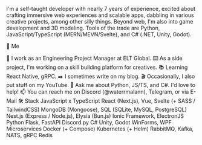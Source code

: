 I'm a self-taught developer with nearly 7 years of experience, excited about crafting immersive web experiences and scalable apps, dabbling in various creative projects, among other silly things. Beyond web, I'm also into game development and 3D modeling. Tools of the trade are Python, JavaScript/TypeScript (MERN/MEVN/Svelte), and C# (.NET, Unity, Godot).

🚀 Me

💼 I work as an Engineering Project Manager at ELT Global.
⌨️ As a side project, I'm working on a skill building platform for creatives.
📚 Learning React Native, gRPC.
✒️ I sometimes write on my blog.
🎬 Occasionally, I also put stuff on my YouTube.
💬 Ask me about Python, JS/TS, and C#. I'd love to help!
📫 You can reach me on Discord (@waterrmalann), Telegram, or via E-Mail
🛠️ Stack
JavaScript x TypeScript
React (Next.js), Vue, Svelte (+ SASS / TailwindCSS)
MongoDB (Mongoose), SQL (SQLite, MySQL, PostgreSQL)
Nest.js (Express / Node.js), Elysia (Bun.js)
Ionic Framework, ElectronJS
Python
Flask, FastAPI
Discord.py
C#
Unity, Godot
WinForms, WPF
Microservices
Docker (+ Compose)
Kubernetes (+ Helm)
RabbitMQ, Kafka, NATS, gRPC
Redis
